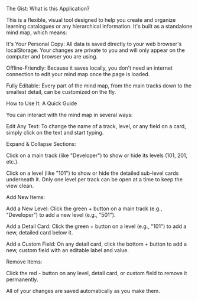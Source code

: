 The Gist: What is this Application?

This is a flexible, visual tool designed to help you create and organize learning catalogues or any hierarchical information. It's built as a standalone mind map, which means:

It's Your Personal Copy: All data is saved directly to your web browser's localStorage. Your changes are private to you and will only appear on the computer and browser you are using.

Offline-Friendly: Because it saves locally, you don't need an internet connection to edit your mind map once the page is loaded.

Fully Editable: Every part of the mind map, from the main tracks down to the smallest detail, can be customized on the fly.

How to Use It: A Quick Guide

You can interact with the mind map in several ways:

Edit Any Text: To change the name of a track, level, or any field on a card, simply click on the text and start typing.

Expand & Collapse Sections:

Click on a main track (like "Developer") to show or hide its levels (101, 201, etc.).

Click on a level (like "101") to show or hide the detailed sub-level cards underneath it. Only one level per track can be open at a time to keep the view clean.

Add New Items:

Add a New Level: Click the green + button on a main track (e.g., "Developer") to add a new level (e.g., "501").

Add a Detail Card: Click the green + button on a level (e.g., "101") to add a new, detailed card below it.

Add a Custom Field: On any detail card, click the bottom + button to add a new, custom field with an editable label and value.

Remove Items:

Click the red - button on any level, detail card, or custom field to remove it permanently.

All of your changes are saved automatically as you make them.
